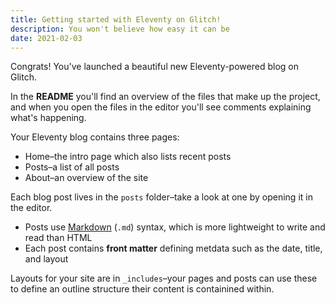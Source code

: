 ```yaml
---
title: Getting started with Eleventy on Glitch!
description: You won't believe how easy it can be
date: 2021-02-03
---
```


Congrats! You've launched a beautiful new Eleventy-powered blog on Glitch.

In the **README** you'll find an overview of the files that make up the project, and when you open the files in the editor you'll see comments explaining what's happening.

Your Eleventy blog contains three pages:

- Home–the intro page which also lists recent posts
- Posts–a list of all posts
- About–an overview of the site

Each blog post lives in the `posts` folder–take a look at one by opening it in the editor.

- Posts use [Markdown](https://www.markdownguide.org/cheat-sheet/) (`.md`) syntax, which is more lightweight to write and read than HTML
- Each post contains **front matter** defining metdata such as the date, title, and layout

Layouts for your site are in `_includes`–your pages and posts can use these to define an outline structure their content is containined within.
